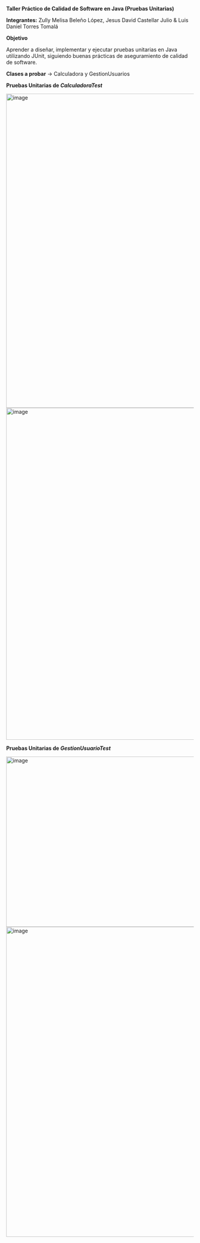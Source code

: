 **Taller Práctico de Calidad de Software en Java (Pruebas Unitarias)**

**Integrantes:** Zully Melisa Beleño López, Jesus David Castellar Julio & Luis Daniel Torres Tomalá

**Objetivo**

Aprender a diseñar, implementar y ejecutar pruebas unitarias en Java utilizando JUnit, siguiendo buenas prácticas de aseguramiento de calidad de software.

**Clases a probar** -> Calculadora y GestionUsuarios

**Pruebas Unitarias de *CalculadoraTest***

<img width="1538" height="843" alt="image" src="https://github.com/user-attachments/assets/ccc69122-df5f-43c2-ba44-158b0ad24530" />

<img width="1852" height="891" alt="image" src="https://github.com/user-attachments/assets/50abed43-273a-4ece-8d22-acbfc5cae80b" />

**Pruebas Unitarias de *GestionUsuarioTest***

<img width="1471" height="457" alt="image" src="https://github.com/user-attachments/assets/e101fec2-6c96-41ad-a102-a44c3adc8d52" />

<img width="1847" height="832" alt="image" src="https://github.com/user-attachments/assets/5bb4bd77-efb5-4ba0-9907-a808641f0f71" />


